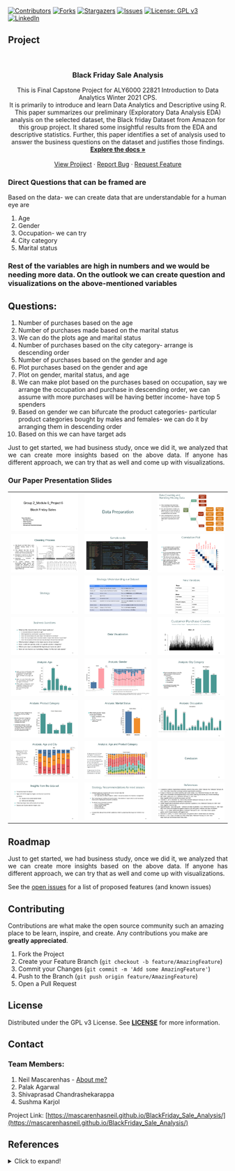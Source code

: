 <!-- PROJECT SHIELDS -->
<!--
*** I'm using markdown "reference style" links for readability.
*** Reference links are enclosed in brackets [ ] instead of parentheses ( ).
*** See the bottom of this document for the declaration of the reference variables
*** for contributors-url, forks-url, etc. This is an optional, concise syntax you may use.
*** https://www.markdownguide.org/basic-syntax/#reference-style-links
-->

[![Contributors][contributors-shield]][contributors-url]
[![Forks][forks-shield]][forks-url]
[![Stargazers][stars-shield]][stars-url]
[![Issues][issues-shield]][issues-url]
[![License: GPL v3](https://img.shields.io/badge/License-GPLv3-blue.svg)][license-url]
[![LinkedIn][linkedin-shield]][linkedin-url]


## Project
<!-- PROJECT LOGO -->
<br />
<p align="center">

  <h3 align="center">Black Friday Sale Analysis</h3>


  <p align="center">
    This is Final Capstone Project for ALY6000 22821 Introduction to Data Analytics Winter 2021 CPS. <br>It is primarily to introduce and learn Data Analytics and Descriptive using R.
    <br />This paper summarizes our preliminary (Exploratory Data Analysis EDA) analysis on the selected dataset, the Black friday Dataset from Amazon for this group project. It shared some insightful results from the EDA and descriptive statistics. Further, this paper identifies a set of analysis used to answer the business questions on the dataset and justifies those findings.
    <br />
    <a href="https://github.com/mascarenhasneil/BlackFriday_Sale_Analysis/blob/main/Readme.md"><strong>Explore the docs »</strong></a>
    <br />
    <br />
    <a href="https://mascarenhasneil.github.io/BlackFriday_Sale_Analysis/">View Projject</a>
    ·
    <a href="https://github.com/mascarenhasneil/BlackFriday_Sale_Analysis/issues">Report Bug</a>
    ·
    <a href="https://github.com/mascarenhasneil/BlackFriday_Sale_Analysis/issues">Request Feature</a>
  </p>
</p>


### Direct Questions that can be framed are

Based on the data- we can create data that are understandable for a human eye are
1.	Age
2.	Gender
3.	Occupation- we can try
4.	City category
5.	Marital status

### Rest of the variables are high in numbers and we would be needing more data. On the outlook we can create question and visualizations on the above-mentioned variables

## Questions: 

1.	Number of purchases based on the age
1.	Number of purchases made based on the marital status
1.	We can do the plots age and marital status
1.	Number of purchases based on the city category- arrange is descending order
1.	Number of purchases based on the gender and  age
1.	Plot purchases based on the gender and age
1.	Plot on gender, marital status, and age
1.	We can make plot based on the purchases based on occupation, say we arrange the occupation and purchase in descending order, we can assume with more purchases will be having better income- have top 5 spenders
1.	Based on gender we can bifurcate the product categories- particular product categories bought by males and females- we can do it by arranging them in descending order
1.	Based on this we can have target ads

<p align="justify">
Just to get started, we had business study, once we did it, we analyzed that we can create more insights based on the above data. If anyone has different approach, we can try that as well and come up with visualizations.
</p>



### Our Paper Presentation Slides

||||
|-|-|-|
| ![Slide 1](Presentation-Slides/Slide1.PNG?raw=true "Slide 1")|![Slide 2](Presentation-Slides/Slide2.PNG?raw=true "Slide 2")|![Slide 3](Presentation-Slides/Slide3.PNG?raw=true "Slide 3")|
| ![Slide 4](Presentation-Slides/Slide4.PNG?raw=true "Slide 4")|![Slide 5](Presentation-Slides/Slide5.PNG?raw=true "Slide 5")|![Slide 6](Presentation-Slides/Slide6.PNG?raw=true "Slide 6")|
| ![Slide 7](Presentation-Slides/Slide7.PNG?raw=true "Slide 7")|![Slide 8](Presentation-Slides/Slide8.PNG?raw=true "Slide 8")|![Slide 9](Presentation-Slides/Slide9.PNG?raw=true "Slide 9")|
| ![Slide 10](Presentation-Slides/Slide10.PNG?raw=true "Slide 10")|![Slide 11](Presentation-Slides/Slide11.PNG?raw=true "Slide 11")|![Slide 12](Presentation-Slides/Slide12.PNG?raw=true "Slide 12")|
| ![Slide 13](Presentation-Slides/Slide13.PNG?raw=true "Slide 13")|![Slide 14](Presentation-Slides/Slide14.PNG?raw=true "Slide 14")|![Slide 15](Presentation-Slides/Slide15.PNG?raw=true "Slide 15")|
| ![Slide 16](Presentation-Slides/Slide16.PNG?raw=true "Slide 16")|![Slide 17](Presentation-Slides/Slide17.PNG?raw=true "Slide 17")|![Slide 18](Presentation-Slides/Slide18.PNG?raw=true "Slide 18")|
| ![Slide 19](Presentation-Slides/Slide19.PNG?raw=true "Slide 19")|![Slide 20](Presentation-Slides/Slide20.PNG?raw=true "Slide 20")|![Slide 21](Presentation-Slides/Slide21.PNG?raw=true "Slide 21")|
| ![Slide 22](Presentation-Slides/Slide22.PNG?raw=true "Slide 22")|![Slide 23](Presentation-Slides/Slide23.PNG?raw=true "Slide 23")|![Slide 24](Presentation-Slides/Slide24.PNG?raw=true "Slide 24")|


<!-- ROADMAP -->
## Roadmap

<p align="justify">
Just to get started, we had business study, once we did it, we analyzed that we can create more insights based on the above data. If anyone has different approach, we can try that as well and come up with visualizations.
</p>


See the [open issues](https://github.com/mascarenhasneil/BlackFriday_Sale_Analysis/issues) for a list of proposed features (and known issues)



<!-- CONTRIBUTING -->
## Contributing

Contributions are what make the open source community such an amazing place to be learn, inspire, and create. Any contributions you make are **greatly appreciated**.

1. Fork the Project
2. Create your Feature Branch (`git checkout -b feature/AmazingFeature`)
3. Commit your Changes (`git commit -m 'Add some AmazingFeature'`)
4. Push to the Branch (`git push origin feature/AmazingFeature`)
5. Open a Pull Request



<!-- LICENSE -->
## License

Distributed under the GPL v3 License. See **[LICENSE](https://github.com/mascarenhasneil/BlackFriday_Sale_Analysis/blob/main/LICENSE)** for more information.



<!-- CONTACT -->
## Contact

### Team Members: 
1. Neil Mascarenhas - [About me?](https://about.me/neilmascarenhas)
1. Palak Agarwal
1. Shivaprasad Chandrashekarappa
1. Sushma Karjol


Project Link: [https://mascarenhasneil.github.io/BlackFriday_Sale_Analysis/](https://mascarenhasneil.github.io/BlackFriday_Sale_Analysis/)


## References
<details>
  <summary>Click to expand!</summary>


1. *4 awesome customer Segmentation examples (and why they work)*. (2020, February 19). Retrieved February 25, 2021, from https://manychat.com/blog/customer-segmentation-examples/

1. *8 ways to enhance your content marketing with social media.* (n.d.). Retrieved February 25, 2021, from https://www.brandwatch.com/blog/marketing-8-ways-social-listening-can-benefit-your-content-marketing/

1. *Bar charts - geom_bar.* (n.d.). Retrieved February 25, 2021, from https://ggplot2.tidyverse.org/reference/geom_bar.html

1. *Chandel, S. (2018, November 12)*. Black-Friday-Dataset. Retrieved February 19, 2021, from https://github.com/shwetachandel/Black-Friday-Dataset.

1. *Create elegant data visualisations using the grammar of graphics.* (n.d.). Retrieved February 24, 2021, from https://ggplot2.tidyverse.org/

1. *Ggplot2 barplots : Quick start guide - r software and data visualization.* (n.d.). Retrieved February 21, 2021, from http://www.sthda.com/english/wiki/ggplot2-barplots-quick-start-guide-r-software-and-data-visualization

1. *Holtz, Y. (n.d.). Basic barplot with ggplot2.* Retrieved February 25, 2021, from https://www.r-graph-gallery.com/218-basic-barplots-with-ggplot2.html

1. *Kabacoff, R. (2015). R in action: Data analysis and graphics with R.* Shelter Island, NY: Manning.

1. Munjal, H. (n.d.). *7 tips to increase your black friday sales.* Retrieved February 25, 2021, from https://learn.g2.com/increase-black-friday-sales


</details>


<!-- MARKDOWN LINKS & IMAGES -->
<!-- https://www.markdownguide.org/basic-syntax/#reference-style-links 
https://github.com/mascarenhasneil/BlackFriday_Sale_Analysis
-->
[contributors-shield]: https://img.shields.io/github/contributors/mascarenhasneil/BlackFriday_Sale_Analysis.svg?style=flat-square
[contributors-url]: https://github.com/mascarenhasneil/BlackFriday_Sale_Analysis/graphs/contributors
[forks-shield]: https://img.shields.io/github/forks/mascarenhasneil/BlackFriday_Sale_Analysis.svg?style=flat-square
[forks-url]: https://github.com/mascarenhasneil/BlackFriday_Sale_Analysis/network/members
[stars-shield]: https://img.shields.io/github/stars/mascarenhasneil/BlackFriday_Sale_Analysis.svg?style=flat-square
[stars-url]: https://github.com/mascarenhasneil/BlackFriday_Sale_Analysis/stargazers
[issues-shield]: https://img.shields.io/github/issues/mascarenhasneil/BlackFriday_Sale_Analysis.svg?style=flat-square
[issues-url]: https://github.com/mascarenhasneil/BlackFriday_Sale_Analysis/issues
[license-shield]: https://img.shields.io/github/license/mascarenhasneil/BlackFriday_Sale_Analysis.svg?style=flat-square
[license-url]: https://github.com/mascarenhasneil/BlackFriday_Sale_Analysis/blob/main/LICENSE
[linkedin-shield]: https://img.shields.io/badge/-LinkedIn-black.svg?style=flat-square&logo=linkedin&colorB=555
[linkedin-url]: https://linkedin.com/in/mascarenhasneil
